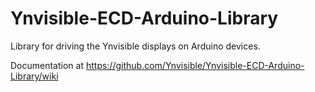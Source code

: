 # Ynvisible-ECD-Arduino-Library
Library for driving the Ynvisible displays on Arduino devices.

Documentation at https://github.com/Ynvisible/Ynvisible-ECD-Arduino-Library/wiki
